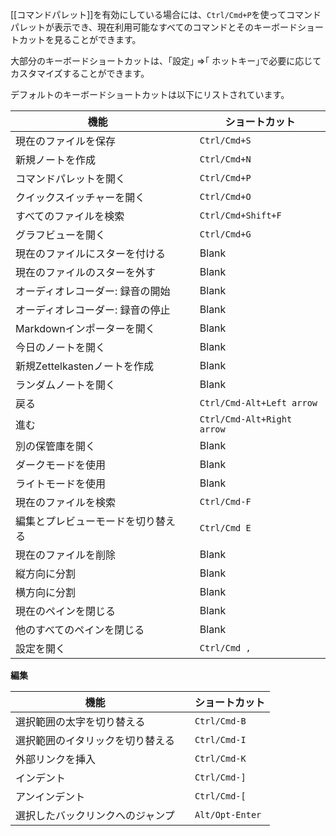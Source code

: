 [[コマンドパレット]]を有効にしている場合には、`Ctrl/Cmd+P`を使ってコマンドパレットが表示でき、現在利用可能なすべてのコマンドとそのキーボードショートカットを見ることができます。

大部分のキーボードショートカットは、｢設定｣ =>｢ ホットキー｣で必要に応じてカスタマイズすることができます。

デフォルトのキーボードショートカットは以下にリストされています。

機能                        |   | ショートカット          
------------------------------- | - | ------------------
現在のファイルを保存               |   | `Ctrl/Cmd+S`      
新規ノートを作成                 |   | `Ctrl/Cmd+N`      
コマンドパレットを開く           |   | `Ctrl/Cmd+P`      
クイックスイッチャーを開く             |   | `Ctrl/Cmd+O`      
すべてのファイルを検索             |   | `Ctrl/Cmd+Shift+F`
グラフビューを開く                 |   | `Ctrl/Cmd+G`      
現在のファイルにスターを付ける               |   | Blank             
現在のファイルのスターを外す             |   | Blank             
オーディオレコーダー: 録音の開始  |   | Blank             
オーディオレコーダー: 録音の停止  |   | Blank             
Markdownインポーターを開く         |   | Blank             
今日のノートを開く               |   | Blank             
新規Zettelkastenノートを作成    |   | Blank             
ランダムノートを開く                |   | Blank             
戻る                   |   | `Ctrl/Cmd-Alt+Left arrow`  
進む                |   | `Ctrl/Cmd-Alt+Right arrow`  
別の保管庫を開く             |   | Blank             
ダークモードを使用                   |   | Blank             
ライトモードを使用                  |   | Blank             
現在のファイルを検索             |   | `Ctrl/Cmd-F`      
編集とプレビューモードを切り替える        |   | `Ctrl/Cmd E`      
現在のファイルを削除             |   | Blank             
縦方向に分割                  |   | Blank             
横方向に分割                |   | Blank             
現在のペインを閉じる               |   | Blank             
他のすべてのペインを閉じる           |   | Blank             
設定を開く                   |   | `Ctrl/Cmd ,`      

**編集**

機能             |   | ショートカット    
-------------------- | - | ------------
選択範囲の太字を切り替える   |   | `Ctrl/Cmd-B` 
選択範囲のイタリックを切り替える |   | `Ctrl/Cmd-I`
外部リンクを挿入 |   | `Ctrl/Cmd-K`
インデント               |   | `Ctrl/Cmd-]`
アンインデント             |   | `Ctrl/Cmd-[`
選択したバックリンクへのジャンプ     |   | `Alt/Opt-Enter`